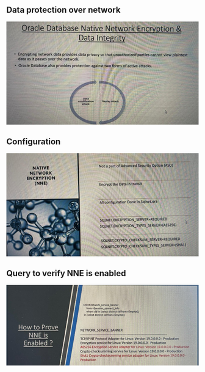## Data protection over network
![NNE](../images/nne1.jpg)

## Configuration
![Config](../images/nne2.jpg)

## Query to verify NNE is enabled
![Config](../images/nne3.jpg)
